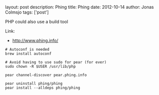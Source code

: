 layout: post
description: Phing
title: Phing
date: 2012-10-14
author: Jonas Colmsjo
tags: ['post']

PHP could also use a build tool





Link:

 * http://www.phing.info/

```
# Autoconf is needed
brew install autoconf

# Avoid having to use sudo for pear (for ever)
sudo chown -R $USER /usr/lib/php

pear channel-discover pear.phing.info

pear uninstall phing/phing
pear install --alldeps phing/phing



```
